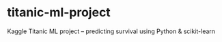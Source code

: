 # titanic-ml-project
Kaggle Titanic ML project – predicting survival using Python &amp; scikit-learn
